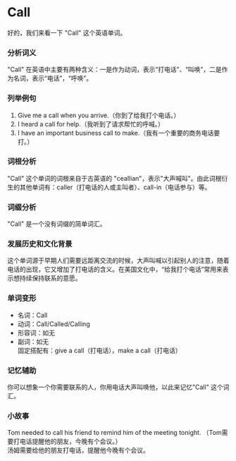 # Call

好的，我们来看一下 "Call" 这个英语单词。

  

### 分析词义

  

"Call" 在英语中主要有两种含义：一是作为动词，表示“打电话”、“叫唤”，二是作为名词，表示“电话”，“呼唤”。

  

### 列举例句

  

1.  Give me a call when you arrive.（你到了给我打个电话。）
2.  I heard a call for help.（我听到了请求帮忙的呼喊。）
3.  I have an important business call to make.（我有一个重要的商务电话要打。）

  

### 词根分析

  

"Call" 这个单词的词根来自于古英语的 "ceallian"，表示"大声喊叫"。由此词根衍生的其他单词有：caller（打电话的人或主叫者）、call-in（电话参与）等。

  

### 词缀分析

  

"Call" 是一个没有词缀的简单词汇。

  

### 发展历史和文化背景

  

这个单词源于早期人们需要远距离交流的时候，大声叫喊以引起别人的注意，随着电话的出现，它又增加了打电话的含义。在美国文化中，“给我打个电话”常用来表示想持续保持联系的意愿。

  

### 单词变形

  

*   名词：Call
*   动词：Call/Called/Calling
*   形容词：如无
*   副词：如无  
    固定搭配有：give a call（打电话），make a call（打电话）

  

### 记忆辅助

  

你可以想象一个你需要联系的人，你用电话大声叫唤他，以此来记忆"Call" 这个词汇。

  

### 小故事

  

Tom needed to call his friend to remind him of the meeting tonight. （Tom需要打电话提醒他的朋友，今晚有个会议。）  
汤姆需要给他的朋友打电话，提醒他今晚有个会议。
